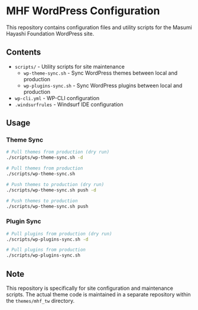 # MHF WordPress Configuration

This repository contains configuration files and utility scripts for the Masumi Hayashi Foundation WordPress site.

## Contents

- `scripts/` - Utility scripts for site maintenance
  - `wp-theme-sync.sh` - Sync WordPress themes between local and production
  - `wp-plugins-sync.sh` - Sync WordPress plugins between local and production
- `wp-cli.yml` - WP-CLI configuration
- `.windsurfrules` - Windsurf IDE configuration

## Usage

### Theme Sync

```bash
# Pull themes from production (dry run)
./scripts/wp-theme-sync.sh -d

# Pull themes from production
./scripts/wp-theme-sync.sh

# Push themes to production (dry run)
./scripts/wp-theme-sync.sh push -d

# Push themes to production
./scripts/wp-theme-sync.sh push
```

### Plugin Sync

```bash
# Pull plugins from production (dry run)
./scripts/wp-plugins-sync.sh -d

# Pull plugins from production
./scripts/wp-plugins-sync.sh
```

## Note

This repository is specifically for site configuration and maintenance scripts. The actual theme code is maintained in a separate repository within the `themes/mhf_tw` directory.
